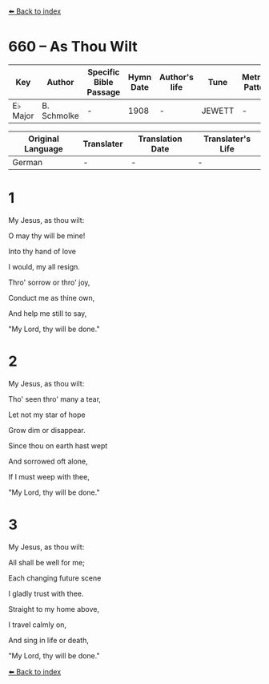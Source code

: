[⬅️ Back to index](../README.md)

# 660 – As Thou Wilt

Key | Author   | Specific Bible Passage     |Hymn Date |Author's life |Tune |Metrical Pattern   |Composer/Source
-- | --------- | ---------------------------|----------|--------------|-----|-------------------|-------------  
E♭ Major |B. Schmolke |- |1908 |- |JEWETT |- |C. M. Von Weber

Original Language | Translater | Translation Date   | Translater's Life  
----------------- | --------- | --------------------|-------------     
German |- |- |-




# 1

My Jesus, as thou wilt:

O may thy will be mine!

Into thy hand of love 

I would, my all resign.

Thro' sorrow or thro' joy,

Conduct me as thine own,

And help me still to say,

"My Lord, thy will be done."



# 2

My Jesus, as thou wilt:

Tho' seen thro' many a tear,

Let not my star of hope

Grow dim or disappear.

Since thou on earth hast wept

And sorrowed oft alone,

If I must weep with thee,

"My Lord, thy will be done."



# 3

My Jesus, as thou wilt:

All shall be well for me;

Each changing future scene

I gladly trust with thee.

Straight to my home above,

I travel calmly on,

And sing in life or death,

"My Lord, thy will be done."



[⬅️ Back to index](../README.md)
